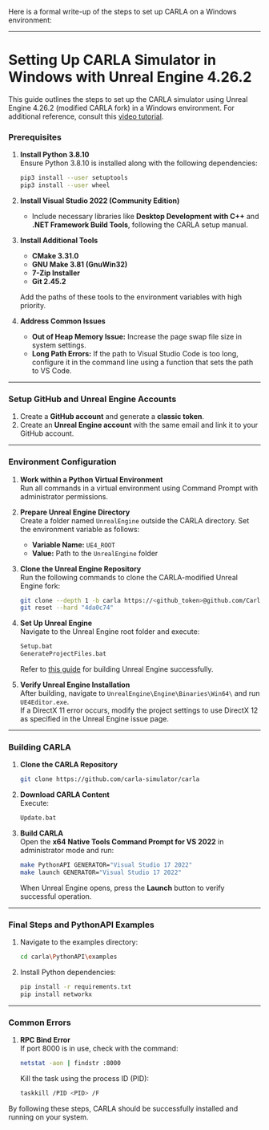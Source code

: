 Here is a formal write-up of the steps to set up CARLA on a Windows environment:

---

# Setting Up CARLA Simulator in Windows with Unreal Engine 4.26.2

This guide outlines the steps to set up the CARLA simulator using Unreal Engine 4.26.2 (modified CARLA fork) in a Windows environment. For additional reference, consult this [video tutorial](https://www.youtube.com/watch?v=lLkFA0fPrgs&t=4205s).

### Prerequisites

1. **Install Python 3.8.10**  
   Ensure Python 3.8.10 is installed along with the following dependencies:
   ```bash
   pip3 install --user setuptools
   pip3 install --user wheel
   ```
2. **Install Visual Studio 2022 (Community Edition)**  
   - Include necessary libraries like **Desktop Development with C++** and **.NET Framework Build Tools**, following the CARLA setup manual.

3. **Install Additional Tools**  
   - **CMake 3.31.0**
   - **GNU Make 3.81 (GnuWin32)**
   - **7-Zip Installer**
   - **Git 2.45.2**

   Add the paths of these tools to the environment variables with high priority.

4. **Address Common Issues**  
   - **Out of Heap Memory Issue:** Increase the page swap file size in system settings.  
   - **Long Path Errors:** If the path to Visual Studio Code is too long, configure it in the command line using a function that sets the path to VS Code.

---

### Setup GitHub and Unreal Engine Accounts

1. Create a **GitHub account** and generate a **classic token**.  
2. Create an **Unreal Engine account** with the same email and link it to your GitHub account.  

---

### Environment Configuration

1. **Work within a Python Virtual Environment**  
   Run all commands in a virtual environment using Command Prompt with administrator permissions.

2. **Prepare Unreal Engine Directory**  
   Create a folder named `UnrealEngine` outside the CARLA directory. Set the environment variable as follows:  
   - **Variable Name:** `UE4_ROOT`  
   - **Value:** Path to the `UnrealEngine` folder  

3. **Clone the Unreal Engine Repository**  
   Run the following commands to clone the CARLA-modified Unreal Engine fork:  
   ```bash
   git clone --depth 1 -b carla https://<github_token>@github.com/CarlaUnreal/UnrealEngine.git .
   git reset --hard "4da0c74"
   ```

4. **Set Up Unreal Engine**  
   Navigate to the Unreal Engine root folder and execute:  
   ```bash
   Setup.bat
   GenerateProjectFiles.bat
   ```  
   Refer to [this guide](https://dev.epicgames.com/documentation/en-us/unreal-engine/building-unreal-engine-from-source?application_version=5.4) for building Unreal Engine successfully.

5. **Verify Unreal Engine Installation**  
   After building, navigate to `UnrealEngine\Engine\Binaries\Win64\` and run `UE4Editor.exe`.  
   If a DirectX 11 error occurs, modify the project settings to use DirectX 12 as specified in the Unreal Engine issue page.

---

### Building CARLA

1. **Clone the CARLA Repository**  
   ```bash
   git clone https://github.com/carla-simulator/carla
   ```

2. **Download CARLA Content**  
   Execute:  
   ```bash
   Update.bat
   ```

3. **Build CARLA**  
   Open the **x64 Native Tools Command Prompt for VS 2022** in administrator mode and run:  
   ```bash
   make PythonAPI GENERATOR="Visual Studio 17 2022"
   make launch GENERATOR="Visual Studio 17 2022"
   ```  
   When Unreal Engine opens, press the **Launch** button to verify successful operation.

---

### Final Steps and PythonAPI Examples

1. Navigate to the examples directory:  
   ```bash
   cd carla\PythonAPI\examples
   ```

2. Install Python dependencies:  
   ```bash
   pip install -r requirements.txt
   pip install networkx
   ```

---

### Common Errors

1. **RPC Bind Error**  
   If port 8000 is in use, check with the command:  
   ```bash
   netstat -aon | findstr :8000
   ```  
   Kill the task using the process ID (PID):  
   ```bash
   taskkill /PID <PID> /F
   ```  

By following these steps, CARLA should be successfully installed and running on your system.

